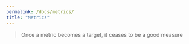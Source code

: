 ```yaml
---
permalink: /docs/metrics/
title: "Metrics"
---
```


> Once a metric becomes a target, it ceases to be a good measure
